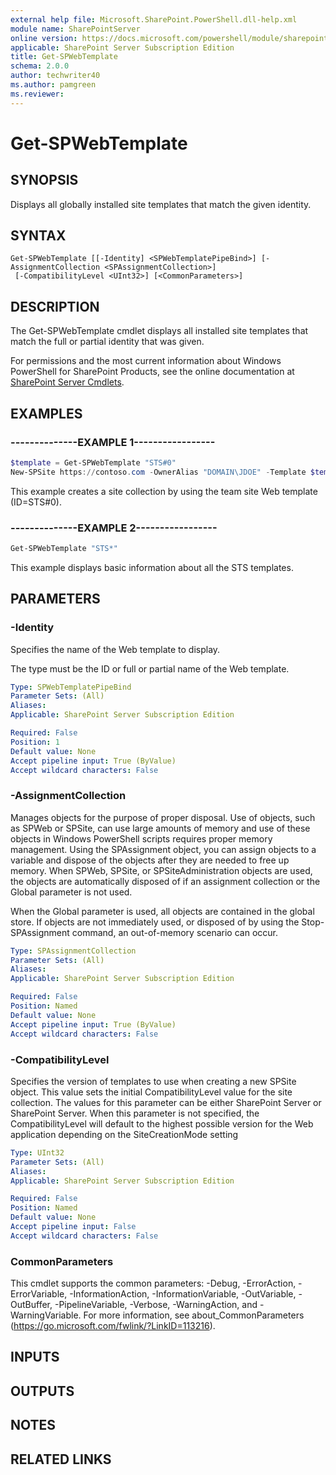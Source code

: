 ```yaml
---
external help file: Microsoft.SharePoint.PowerShell.dll-help.xml
module name: SharePointServer
online version: https://docs.microsoft.com/powershell/module/sharepoint-server/get-spwebtemplate
applicable: SharePoint Server Subscription Edition
title: Get-SPWebTemplate
schema: 2.0.0
author: techwriter40
ms.author: pamgreen
ms.reviewer:
---
```


# Get-SPWebTemplate

## SYNOPSIS

Displays all globally installed site templates that match the given identity.



## SYNTAX

```
Get-SPWebTemplate [[-Identity] <SPWebTemplatePipeBind>] [-AssignmentCollection <SPAssignmentCollection>]
 [-CompatibilityLevel <UInt32>] [<CommonParameters>]
```

## DESCRIPTION
The Get-SPWebTemplate cmdlet displays all installed site templates that match the full or partial identity that was given.

For permissions and the most current information about Windows PowerShell for SharePoint Products, see the online documentation at [SharePoint Server Cmdlets](https://docs.microsoft.com/powershell/sharepoint/sharepoint-server/sharepoint-server-cmdlets).

## EXAMPLES

### --------------EXAMPLE 1----------------- 
```powershell
$template = Get-SPWebTemplate "STS#0"
New-SPSite https://contoso.com -OwnerAlias "DOMAIN\JDOE" -Template $template
```

This example creates a site collection by using the team site Web template (ID=STS#0).

### --------------EXAMPLE 2----------------- 
```powershell
Get-SPWebTemplate "STS*"
```

This example displays basic information about all the STS templates.

## PARAMETERS

### -Identity
Specifies the name of the Web template to display.

The type must be the ID or full or partial name of the Web template.

```yaml
Type: SPWebTemplatePipeBind
Parameter Sets: (All)
Aliases: 
Applicable: SharePoint Server Subscription Edition

Required: False
Position: 1
Default value: None
Accept pipeline input: True (ByValue)
Accept wildcard characters: False
```

### -AssignmentCollection
Manages objects for the purpose of proper disposal.
Use of objects, such as SPWeb or SPSite, can use large amounts of memory and use of these objects in Windows PowerShell scripts requires proper memory management.
Using the SPAssignment object, you can assign objects to a variable and dispose of the objects after they are needed to free up memory.
When SPWeb, SPSite, or SPSiteAdministration objects are used, the objects are automatically disposed of if an assignment collection or the Global parameter is not used.

When the Global parameter is used, all objects are contained in the global store.
If objects are not immediately used, or disposed of by using the Stop-SPAssignment command, an out-of-memory scenario can occur.

```yaml
Type: SPAssignmentCollection
Parameter Sets: (All)
Aliases: 
Applicable: SharePoint Server Subscription Edition

Required: False
Position: Named
Default value: None
Accept pipeline input: True (ByValue)
Accept wildcard characters: False
```

### -CompatibilityLevel
Specifies the version of templates to use when creating a new SPSite object.
This value sets the initial CompatibilityLevel value for the site collection.
The values for this parameter can be either SharePoint Server or SharePoint Server.
When this parameter is not specified, the CompatibilityLevel will default to the highest possible version for the Web application depending on the SiteCreationMode setting

```yaml
Type: UInt32
Parameter Sets: (All)
Aliases: 
Applicable: SharePoint Server Subscription Edition

Required: False
Position: Named
Default value: None
Accept pipeline input: False
Accept wildcard characters: False
```

### CommonParameters
This cmdlet supports the common parameters: -Debug, -ErrorAction, -ErrorVariable, -InformationAction, -InformationVariable, -OutVariable, -OutBuffer, -PipelineVariable, -Verbose, -WarningAction, and -WarningVariable. For more information, see about_CommonParameters (https://go.microsoft.com/fwlink/?LinkID=113216).

## INPUTS

## OUTPUTS

## NOTES

## RELATED LINKS

